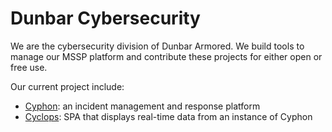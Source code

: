 # Dunbar Cybersecurity

We are the cybersecurity division of Dunbar Armored. We build tools to manage our MSSP platform and contribute these projects for either open or free use.

Our current project include:

* [Cyphon](https://dunbarcybersecurity.io/cyphon/): an incident management and response platform
* [Cyclops](https://dunbarcybersecurity.io/cyclops/): SPA that displays real-time data from an instance of Cyphon
